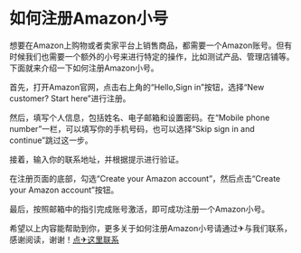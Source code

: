 # 如何注册Amazon小号

想要在Amazon上购物或者卖家平台上销售商品，都需要一个Amazon账号。但有时候我们也需要一个额外的小号来进行特定的操作，比如测试产品、管理店铺等。下面就来介绍一下如何注册Amazon小号。

首先，打开Amazon官网，点击右上角的“Hello,Sign in”按钮，选择“New customer? Start here”进行注册。

然后，填写个人信息，包括姓名、电子邮箱和设置密码。在“Mobile phone number”一栏，可以填写你的手机号码，也可以选择“Skip sign in and continue”跳过这一步。

接着，输入你的联系地址，并根据提示进行验证。

在注册页面的底部，勾选“Create your Amazon account”，然后点击“Create your Amazon account”按钮。

最后，按照邮箱中的指引完成账号激活，即可成功注册一个Amazon小号。

希望以上内容能帮助到你，更多关于如何注册Amazon小号请通过✈与我们联系，感谢阅读，谢谢！[点✈这里联系](https://ss.k02.cc)